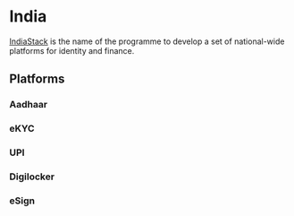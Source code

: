 # India

[IndiaStack](http://indiastack.org) is the name of the programme to develop a set of national-wide platforms for identity and finance.

## Platforms

### Aadhaar

### eKYC

### UPI

### Digilocker

### eSign